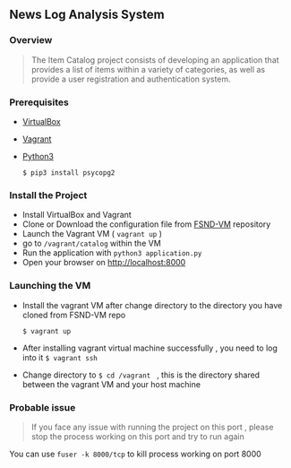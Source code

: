 ## News Log Analysis System

### Overview

> The Item Catalog project consists of developing an application that provides a list of items within a variety of categories, as well as provide a user registration and authentication system.

### Prerequisites
* [VirtualBox](https://www.virtualbox.org/)
* [Vagrant](https://www.vagrantup.com/)
* [Python3](https://www.python.org/)

  `$ pip3 install psycopg2`

### Install the Project

* Install VirtualBox and Vagrant
* Clone or Download the configuration file from [FSND-VM](https://github.com/udacity/fullstack-nanodegree-vm) repository
* Launch the Vagrant VM ( `vagrant up` )
* go to `/vagrant/catalog` within the VM
* Run the application with `python3 application.py`
* Open your browser on [http://localhost:8000](http://localhost:8000)

### Launching the VM
* Install the vagrant VM after change directory to the directory you have cloned from FSND-VM repo

  `$ vagrant up `
* After installing vagrant virtual machine successfully , you need to log into it
  `$ vagrant ssh `
* Change directory to `$ cd /vagrant ` , this is the directory shared between the vagrant VM and your host machine

### Probable issue

> If you face any issue with running the project on this port ,
please stop the process working on this port and try to run again

You can use `fuser -k 8000/tcp` to kill process working on port 8000
